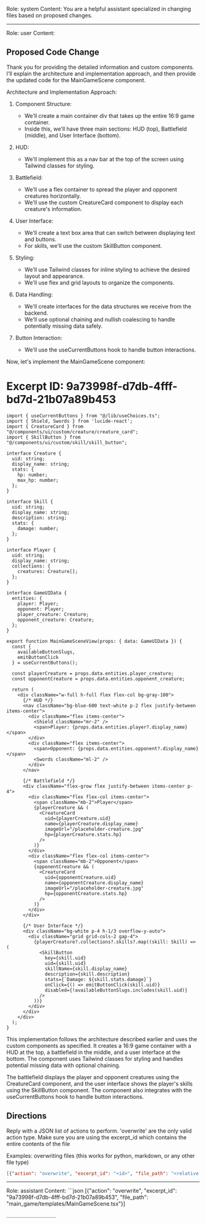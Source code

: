 Role: system
Content: You are a helpful assistant specialized in changing files based on proposed changes.
__________________
Role: user
Content: 
## Proposed Code Change
Thank you for providing the detailed information and custom components. I'll explain the architecture and implementation approach, and then provide the updated code for the MainGameScene component.

Architecture and Implementation Approach:

1. Component Structure:
   - We'll create a main container div that takes up the entire 16:9 game container.
   - Inside this, we'll have three main sections: HUD (top), Battlefield (middle), and User Interface (bottom).

2. HUD:
   - We'll implement this as a nav bar at the top of the screen using Tailwind classes for styling.

3. Battlefield:
   - We'll use a flex container to spread the player and opponent creatures horizontally.
   - We'll use the custom CreatureCard component to display each creature's information.

4. User Interface:
   - We'll create a text box area that can switch between displaying text and buttons.
   - For skills, we'll use the custom SkillButton component.

5. Styling:
   - We'll use Tailwind classes for inline styling to achieve the desired layout and appearance.
   - We'll use flex and grid layouts to organize the components.

6. Data Handling:
   - We'll create interfaces for the data structures we receive from the backend.
   - We'll use optional chaining and nullish coalescing to handle potentially missing data safely.

7. Button Interaction:
   - We'll use the useCurrentButtons hook to handle button interactions.

Now, let's implement the MainGameScene component:

# Excerpt ID: 9a73998f-d7db-4fff-bd7d-21b07a89b453
```tsx main_game/templates/MainGameScene.tsx
import { useCurrentButtons } from "@/lib/useChoices.ts";
import { Shield, Swords } from 'lucide-react';
import { CreatureCard } from "@/components/ui/custom/creature/creature_card";
import { SkillButton } from "@/components/ui/custom/skill/skill_button";

interface Creature {
  uid: string;
  display_name: string;
  stats: {
    hp: number;
    max_hp: number;
  };
}

interface Skill {
  uid: string;
  display_name: string;
  description: string;
  stats: {
    damage: number;
  };
}

interface Player {
  uid: string;
  display_name: string;
  collections: {
    creatures: Creature[];
  };
}

interface GameUIData {
  entities: {
    player: Player;
    opponent: Player;
    player_creature: Creature;
    opponent_creature: Creature;
  };
}

export function MainGameSceneView(props: { data: GameUIData }) {
  const {
    availableButtonSlugs,
    emitButtonClick
  } = useCurrentButtons();

  const playerCreature = props.data.entities.player_creature;
  const opponentCreature = props.data.entities.opponent_creature;

  return (
    <div className="w-full h-full flex flex-col bg-gray-100">
      {/* HUD */}
      <nav className="bg-blue-600 text-white p-2 flex justify-between items-center">
        <div className="flex items-center">
          <Shield className="mr-2" />
          <span>Player: {props.data.entities.player?.display_name}</span>
        </div>
        <div className="flex items-center">
          <span>Opponent: {props.data.entities.opponent?.display_name}</span>
          <Swords className="ml-2" />
        </div>
      </nav>

      {/* Battlefield */}
      <div className="flex-grow flex justify-between items-center p-4">
        <div className="flex flex-col items-center">
          <span className="mb-2">Player</span>
          {playerCreature && (
            <CreatureCard
              uid={playerCreature.uid}
              name={playerCreature.display_name}
              imageUrl="/placeholder-creature.jpg"
              hp={playerCreature.stats.hp}
            />
          )}
        </div>
        <div className="flex flex-col items-center">
          <span className="mb-2">Opponent</span>
          {opponentCreature && (
            <CreatureCard
              uid={opponentCreature.uid}
              name={opponentCreature.display_name}
              imageUrl="/placeholder-creature.jpg"
              hp={opponentCreature.stats.hp}
            />
          )}
        </div>
      </div>

      {/* User Interface */}
      <div className="bg-white p-4 h-1/3 overflow-y-auto">
        <div className="grid grid-cols-2 gap-4">
          {playerCreature?.collections?.skills?.map((skill: Skill) => (
            <SkillButton
              key={skill.uid}
              uid={skill.uid}
              skillName={skill.display_name}
              description={skill.description}
              stats={`Damage: ${skill.stats.damage}`}
              onClick={() => emitButtonClick(skill.uid)}
              disabled={!availableButtonSlugs.includes(skill.uid)}
            />
          ))}
        </div>
      </div>
    </div>
  );
}
```

This implementation follows the architecture described earlier and uses the custom components as specified. It creates a 16:9 game container with a HUD at the top, a battlefield in the middle, and a user interface at the bottom. The component uses Tailwind classes for styling and handles potential missing data with optional chaining.

The battlefield displays the player and opponent creatures using the CreatureCard component, and the user interface shows the player's skills using the SkillButton component. The component also integrates with the useCurrentButtons hook to handle button interactions.

## Directions
Reply with a JSON list of actions to perform. 'overwrite' are the only valid action type. 
Make sure you are using the excerpt_id which contains the entire contents of the file

Examples:
overwriting files (this works for python, markdown, or any other file type)
```json output_example1
[{"action": "overwrite", "excerpt_id": "<id>", "file_path": "<relative file path>"}]
```

__________________
Role: assistant
Content: ```json
[{"action": "overwrite", "excerpt_id": "9a73998f-d7db-4fff-bd7d-21b07a89b453", "file_path": "main_game/templates/MainGameScene.tsx"}]
```
__________________
